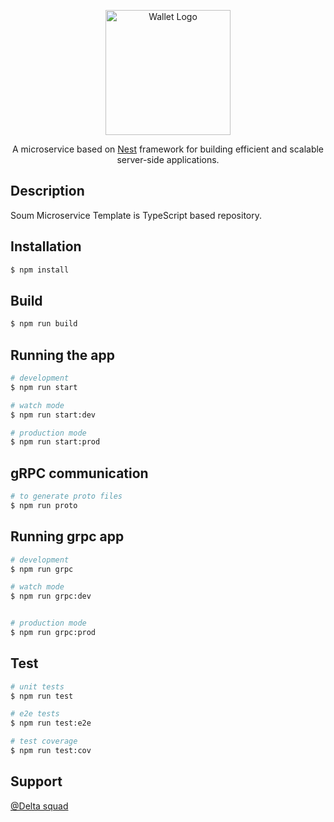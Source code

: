 <p align="center">
  <a href="https://github.com/soum-sa/template.git" target="blank"><img src="https://github.com/soum-sa/template/blob/main/img/logo.jpeg" width="200" alt="Wallet Logo" /></a>
</p>

[circleci-image]: https://img.shields.io/circleci/build/github/nestjs/nest/master?token=abc123def456
[circleci-url]: https://circleci.com/gh/nestjs/nest

  <p align="center">A microservice based on  <a href="https://docs.nestjs.com/" target="_blank">Nest</a> framework for building efficient and scalable server-side applications.</p>

## Description

Soum Microservice Template is TypeScript based repository.

## Installation

```bash
$ npm install
```

## Build

```bash
$ npm run build
```

## Running the app

```bash
# development
$ npm run start

# watch mode
$ npm run start:dev

# production mode
$ npm run start:prod
```

## gRPC communication

```bash
# to generate proto files
$ npm run proto
```

## Running grpc app

```bash
# development
$ npm run grpc

# watch mode
$ npm run grpc:dev


# production mode
$ npm run grpc:prod
```

## Test

```bash
# unit tests
$ npm run test

# e2e tests
$ npm run test:e2e

# test coverage
$ npm run test:cov
```

## Support

[@Delta squad](https://app.slack.com/client/T023CPE73N1/C03KUMA2F1V)
